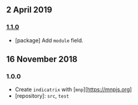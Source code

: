 ## 2 April 2019

### [1.1.0](https://github.com/artdecocode/indicatrix/compare/v1.0.0...v1.1.0)

- [package] Add `module` field.

## 16 November 2018

### 1.0.0

- Create `indicatrix` with [`mnp`][https://mnpjs.org]
- [repository]: `src`, `test`
